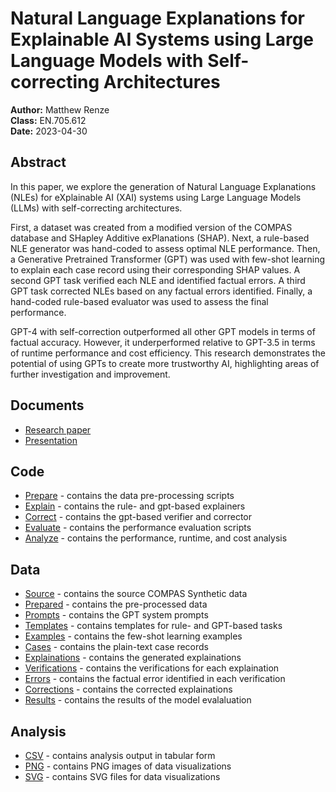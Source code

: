 # Natural Language Explanations for Explainable AI Systems using Large Language Models with Self-correcting Architectures

**Author:** Matthew Renze  
**Class:** EN.705.612  
**Date:** 2023-04-30

## Abstract
In this paper, we explore the generation of Natural Language Explanations (NLEs) for eXplainable AI (XAI) systems using Large Language Models (LLMs) with self-correcting architectures.

First, a dataset was created from a modified version of the COMPAS database and SHapley Additive exPlanations (SHAP). Next, a rule-based NLE generator was hand-coded to assess optimal NLE performance. Then, a Generative Pretrained Transformer (GPT) was used with few-shot learning to explain each case record using their corresponding SHAP values. A second GPT task verified each NLE and identified factual errors. A third GPT task corrected NLEs based on any factual errors identified. Finally, a hand-coded rule-based evaluator was used to assess the final performance. 

GPT-4 with self-correction outperformed all other GPT models in terms of factual accuracy. However, it underperformed relative to GPT-3.5 in terms of runtime performance and cost efficiency. This research demonstrates the potential of using GPTs to create more trustworthy AI, highlighting areas of further investigation and improvement.

## Documents
- [Research paper](research-paper.pdf)
- [Presentation](presentation.pdf)

## Code
- [Prepare](Code/Prepare/) - contains the data pre-processing scripts
- [Explain](Code/Explain/) - contains the rule- and gpt-based explainers
- [Correct](Code/Correct/) - contains the gpt-based verifier and corrector
- [Evaluate](Code/Evaluate/) - contains the performance evaluation scripts
- [Analyze](Code/Analyze/) - contains the performance, runtime, and cost analysis

## Data
- [Source](Data/Source/) - contains the source COMPAS Synthetic data
- [Prepared](Data/Prepared/) - contains the pre-processed data
- [Prompts](Data/Prompts/) - contains the GPT system prompts
- [Templates](Data/Templates/) - contains templates for rule- and GPT-based tasks
- [Examples](Data/Examples/) - contains the few-shot learning examples
- [Cases](Data/Cases/) - contains the plain-text case records
- [Explainations](Data/Explanations/) - contains the generated explainations
- [Verifications](Data/Verifications/) - contains the verifications for each explaination
- [Errors](Data/Errors) - contains the factual error identified in each verification
- [Corrections](Data/Corrections/) - contains the corrected explainations
- [Results](Data/Results/) - contains the results of the model evalaluation

## Analysis
- [CSV](Analysis/CSV/) - contains analysis output in tabular form
- [PNG](Analysis/PNG/) - contains PNG images of data visualizations
- [SVG](Analysis/SVG/) - contains SVG files for data visualizations
